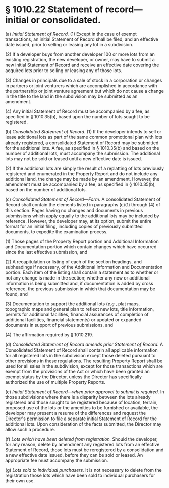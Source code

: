 # § 1010.22   Statement of record—initial or consolidated.

(a) *Initial Statement of Record.* (1) Except in the case of exempt transactions, an initial Statement of Record shall be filed, and an effective date issued, prior to selling or leasing any lot in a subdivision.


(2) If a developer buys from another developer 100 or more lots from an existing registration, the new developer, or owner, may have to submit a new initial Statement of Record and receive an effective date covering the acquired lots prior to selling or leasing any of those lots.


(3) Changes in principals due to a sale of stock in a corporation or changes in partners or joint venturers which are accomplished in accordance with the partnership or joint venture agreement but which do not cause a change in the title to the land in the subdivision may be submitted as an amendment.


(4) Any initial Statement of Record must be accompanied by a fee, as specified in § 1010.35(b), based upon the number of lots sought to be registered.


(b) *Consolidated Statement of Record.* (1) If the developer intends to sell or lease additional lots as part of the same common promotional plan with lots already registered, a consolidated Statement of Record may be submitted for the additional lots. A fee, as specified in § 1010.35(b) and based on the number of additional lots, must accompany the submission. The additional lots may not be sold or leased until a new effective date is issued.


(2) If the additional lots are simply the result of a replatting of lots previously registered and enumerated in the Property Report and do not include any additional land, the change may be made by an amendment. However, the amendment must be accompanied by a fee, as specified in § 1010.35(b), based on the number of additional lots.


(c) *Consolidated Statement of Record—Form.* A consolidated Statement of Record shall contain the elements listed in paragraphs (c)(1) through (4) of this section. Pages having no changes and documents in previous submissions which apply equally to the additional lots may be included by reference. However, the developer may, at its option, submit the entire format for an initial filing, including copies of previously submitted documents, to expedite the examination process.


(1) Those pages of the Property Report portion and Additional Information and Documentation portion which contain changes which have occurred since the last effective submission, and


(2) A recapitulation or listing of each of the section headings, and subheadings if necessary, of the Additional Information and Documentation portion. Each item of the listing shall contain a statement as to whether or not any change is made in the section; whether any new or additional information is being submitted and, if documentation is added by cross reference, the previous submission in which that documentation may be found, and


(3) Documentation to support the additional lots (*e.g.,* plat maps, topographic maps and general plan to reflect new lots, title information, permits for additional facilities, financial assurances of completion of additional facilities, financial statements) or updated or expanded documents in support of previous submissions, and


(4) The affirmation required by § 1010.219.


(d) *Consolidated Statement of Record amends prior Statement of Record.* A Consolidated Statement of Record shall contain all applicable information for all registered lots in the subdivision except those deleted pursuant to other provisions in these regulations. The resulting Property Report shall be used for all sales in the subdivision, except for those transactions which are exempt from the provisions of the Act or which have been granted an exempt status by the Director, unless the Director has specifically authorized the use of multiple Property Reports.


(e) *Initial Statement of Record—when prior approval to submit is required.* In those subdivisions where there is a disparity between the lots already registered and those sought to be registered because of location, terrain, proposed use of the lots or the amenities to be furnished or available, the developer may present a resume of the differences and request the Director's permission to file a separate initial Statement of Record for the additional lots. Upon consideration of the facts submitted, the Director may allow such a procedure.


(f) *Lots which have been deleted from registration.* Should the developer, for any reason, delete by amendment any registered lots from an effective Statement of Record, those lots must be reregistered by a consolidation and a new effective date issued, before they can be sold or leased. An appropriate fee must accompany the submission.


(g) *Lots sold to individual purchasers.* It is not necessary to delete from the registration those lots which have been sold to individual purchasers for their own use.




